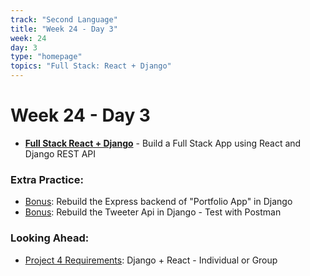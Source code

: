 ```yaml
---
track: "Second Language"
title: "Week 24 - Day 3"
week: 24
day: 3
type: "homepage"
topics: "Full Stack: React + Django"
---
```



# Week 24 - Day 3

 - [**Full Stack React + Django**](https://git.generalassemb.ly/laurenperez-ga/django-react-fullstack-lab) - Build a Full Stack App using React and Django REST API

### Extra Practice:
 - [Bonus](https://seir-830-yeti.netlify.app/react-fundamentals/week-17/day-1/): Rebuild the Express backend of "Portfolio App" in Django
 - [Bonus](https://git.generalassemb.ly/laurenperez-ga/tweeter): Rebuild the Tweeter Api in Django - Test with Postman

### Looking Ahead:
 - [Project 4 Requirements](/unit-projects/unit-four-project-requirements-1): Django + React - Individual or Group